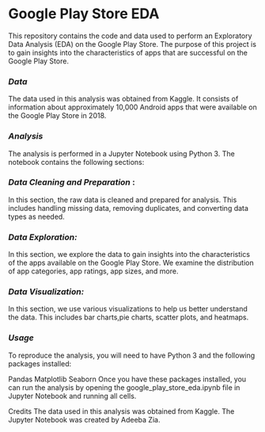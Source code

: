 # **Google Play Store EDA**

This repository contains the code and data used to perform an Exploratory Data Analysis (EDA) on the Google Play Store. The purpose of this project is to gain insights into the characteristics of apps that are successful on the Google Play Store.

### ***Data***
The data used in this analysis was obtained from Kaggle. It consists of information about approximately 10,000 Android apps that were available on the Google Play Store in 2018.

### ***Analysis***
The analysis is performed in a Jupyter Notebook using Python 3. The notebook contains the following sections:

### ***Data Cleaning and Preparation*** :
In this section, the raw data is cleaned and prepared for analysis. This includes handling missing data, removing duplicates, and converting data types as needed.

### ***Data Exploration:*** 
In this section, we explore the data to gain insights into the characteristics of the apps available on the Google Play Store. We examine the distribution of app categories, app ratings, app sizes, and more.

### ***Data Visualization:***
In this section, we use various visualizations to help us better understand the data. This includes bar charts,pie charts, scatter plots, and heatmaps.

### ***Usage***
To reproduce the analysis, you will need to have Python 3 and the following packages installed:

Pandas
Matplotlib
Seaborn
Once you have these packages installed, you can run the analysis by opening the google_play_store_eda.ipynb file in Jupyter Notebook and running all cells.

Credits
The data used in this analysis was obtained from Kaggle. The Jupyter Notebook was created by Adeeba Zia.
